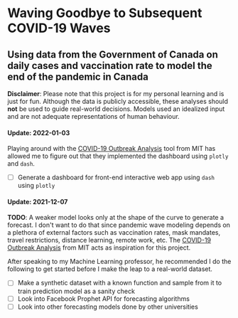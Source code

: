 # Waving Goodbye to Subsequent COVID-19 Waves

## Using data from the Government of Canada on daily cases and vaccination rate to model the end of the pandemic in Canada

**Disclaimer**: Please note that this project is for my personal learning and is just for fun. Although the data is publicly accessible, these analyses should **not** be used to guide real-world decisions. Models used an idealized input and are not adequate representations of human behaviour.

#### Update: 2022-01-03

Playing around with the [COVID-19 Outbreak Analysis](https://covidpredictions.mit.edu/) tool from MIT has allowed me to figure out that they implemented the dashboard using `plotly` and `dash`.

- [ ] Generate a dashboard for front-end interactive web app using `dash` using `plotly`

#### Update: 2021-12-07

**TODO**: A weaker model looks only at the shape of the curve to generate a forecast. I don't want to do that since pandemic wave modeling depends on a plethora of external factors such as vaccination rates, mask mandates, travel restrictions, distance learning, remote work, etc. The [COVID-19 Outbreak Analysis](https://covidpredictions.mit.edu/) from MIT acts as inspiration for this project.

After speaking to my Machine Learning professor, he recommended I do the following to get started before I make the leap to a real-world dataset.

- [ ] Make a synthetic dataset with a known function and sample from it to train prediction model as a sanity check
- [ ] Look into Facebook Prophet API for forecasting algorithms
- [ ] Look into other forecasting models done by other universities
